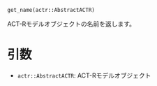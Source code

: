 ```
get_name(actr::AbstractACTR)
```

ACT-Rモデルオブジェクトの名前を返します。

# 引数

  * `actr::AbstractACTR`: ACT-Rモデルオブジェクト

